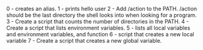 0 - creates an alias.
1 - prints hello user
2 - Add /action to the PATH. /action should be the last directory the shell looks into when looking for a program.
3 - Create a script that counts the number of directories in the PATH.
4 - Create a script that lists environment variables.
5 - lists all local variables and environment variables, and function
6 - script that creates a new local variable
7 - Create a script that creates a new global variable.
